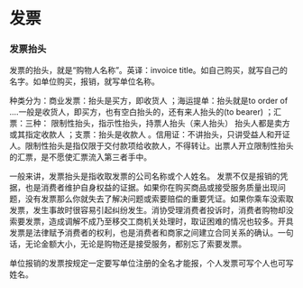发票
===

### 发票抬头

发票的抬头，就是“购物人名称”。英译：invoice title。如自己购买，就写自己的名字。如单位购买，报销，就写单位名称。

种类分为：商业发票：抬头是买方，即收货人 ；海运提单：抬头就是to order of ....一般是收货人，即买方，也有空白抬头的，还有来人抬头的(to bearer) ；汇票：三种： 限制性抬头，指示性抬头，持票人抬头（来人抬头） 抬头人都是卖方或其指定收款人 ；支票：抬头是收款人 。信用证：不讲抬头，只讲受益人和开证人。限制性抬头是指仅限于交付款项给收款人，不得转让。出票人开立限制性抬头的汇票，是不愿使汇票流入第三者手中。

一般来讲，发票抬头是指收取发票的公司名称或个人姓名。 发票不仅是报销的凭据，也是消费者维护自身权益的证据。如果你在购买商品或接受服务质量出现问题，没有发票那么你就失去了解决问题或索要赔偿的重要凭证。如果你乘车没索取发票，发生事故时很容易引起纠纷发生。消协受理消费者投诉时，消费者购物却没索要发票，造成调解不成乃至移交工商机关处理时，取证困难的情况也较多。开具发票是法律赋予消费者的权利，也是消费者和商家之间建立合同关系的确认。一句话，无论金额大小，无论是购物还是接受服务，都别忘了索要发票。

单位报销的发票按规定一定要写单位注册的全名才能报，个人发票可写个人也可写姓名。
